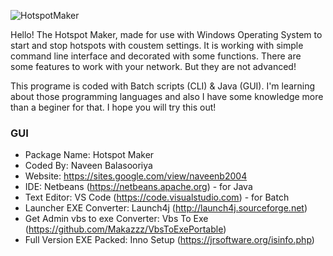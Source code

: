 ![HotspotMaker](https://user-images.githubusercontent.com/95101859/174438759-f0aeb763-7c9b-4e37-9de6-ab479bfc4a4f.jpg)

Hello!
The Hotspot Maker, made for use with Windows Operating System to start and stop hotspots with coustem settings. It is working with simple command line interface and decorated with some functions. There are some features to work with your network. But they are not advanced!

This programe is coded with Batch scripts (CLI) & Java (GUI). I'm learning about those programming languages and also I have some knowledge more than a beginer for that.
I hope you will try this out!

### **GUI**
- Package Name: Hotspot Maker
- Coded By: Naveen Balasooriya
- Website: https://sites.google.com/view/naveenb2004
- IDE: Netbeans (https://netbeans.apache.org) - for Java
- Text Editor: VS Code (https://code.visualstudio.com) - for Batch
- Launcher EXE Converter: Launch4j (http://launch4j.sourceforge.net)
- Get Admin vbs to exe Converter: Vbs To Exe (https://github.com/Makazzz/VbsToExePortable)
- Full Version EXE Packed: Inno Setup (https://jrsoftware.org/isinfo.php)
